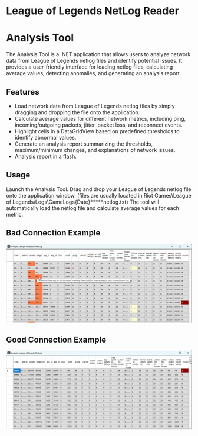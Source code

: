 # League of Legends NetLog Reader
# Analysis Tool

The Analysis Tool is a .NET application that allows users to analyze network data from League of Legends netlog files and identify potential issues. It provides a user-friendly interface for loading netlog files, calculating average values, detecting anomalies, and generating an analysis report.

## Features

- Load network data from League of Legends netlog files by simply dragging and dropping the file onto the application.
- Calculate average values for different network metrics, including ping, incoming/outgoing packets, jitter, packet loss, and reconnect events.
- Highlight cells in a DataGridView based on predefined thresholds to identify abnormal values.
- Generate an analysis report summarizing the thresholds, maximum/minimum changes, and explanations of network issues.
- Analysis report in a flash.

## Usage
Launch the Analysis Tool.
Drag and drop your League of Legends netlog file onto the application window.
(files are usually located in Riot Games\League of Legends\Logs\GameLogs\{Date}\*****netlog.txt)
The tool will automatically load the netlog file and calculate average values for each metric.

## Bad Connection Example
![Network Analysis Tool Bad Connection Example](/images/BadConnectionExample.gif)

## Good Connection Example
![Network Analysis Tool Good Connection Example](/images/GoodConnectionExample.gif)
